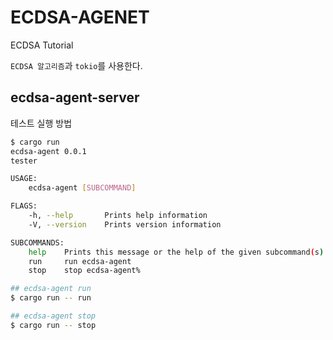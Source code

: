 # ECDSA-AGENET

ECDSA Tutorial

`ECDSA 알고리즘`과 `tokio`를 사용한다.

## ecdsa-agent-server

테스트 실행 방법

```bash
$ cargo run
ecdsa-agent 0.0.1
tester

USAGE:
    ecdsa-agent [SUBCOMMAND]

FLAGS:
    -h, --help       Prints help information
    -V, --version    Prints version information

SUBCOMMANDS:
    help    Prints this message or the help of the given subcommand(s)
    run     run ecdsa-agent
    stop    stop ecdsa-agent%  
```

```bash
## ecdsa-agent run
$ cargo run -- run

## ecdsa-agent stop
$ cargo run -- stop
```  
